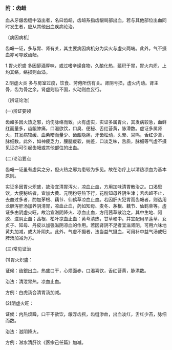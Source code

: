 ### 附：齿衄

血从牙龈齿缝中溢出者，名曰齿衄，齿衄系指齿龈局部出血，若与其他部位出血同时发生者，应从其他出血疾病论治。

〔病因病机〕

齿衄一证，多与胃、肾有关，其主要病因病机分为实火与虛火两端。此外，气不摄血亦可导致齿衄。

1.胃火炽盛 多因醇酒厚味，或过嗜辛燥食物，久酿化热，蕴积于胃，胃火内炽，上灼其络，络损则血溢。

2.阴虚火炎 多与房室过度，饮食、劳倦所伤有关。肾阴亏损，虚火内动。肾主骨，齿为骨之余。肾虚则齿不固，火动则血妄行。

〔辨证论治〕

(一)辨证要领

齿衄多因火热之邪，灼伤脉络而致。火有虚实，实证多属胃火，其发病较急，血鲜红而量多，齿龈肿痛，口渴欲饮，口臭、便秘、舌红苔黄，脉滑数。虚证多属肾火，其发病较缓、血紫暗而量少、齿龈隐痛，牙齿松动，头晕、耳鸣，舌红少苔，脉细数。此外，如神疲乏力，腰腿痠软，纳差，口淡乏味，舌质，脉细等气虚不摄见证亦可引起齿衄或其他部位的出血。

(二)论治要点

齿衄一证虽有虚实之分，但火热之邪为患较为多见。故在治疗上以清热凉血为基本原则。

实证多因胃火炽盛，故治宜清胃泻火，凉血止血，方用加味清胃散治之。口渴思饮，大便秘结者，宜加大黄、元明粉导热下行，花粉知母养阴生津；若齿衄不止，去血过多者，酌加茅根、藕节、仙鹤草凉血止血。若因肝火犯胃而齿衄者，则选用龙胆泻肝汤加养阴清胃，凉血止血，药如知母、麦冬、茅根、藕节、仙鹤草等。虛证多由阴虚火旺，故治宜滋阴降火、凉血止血，方用茜草散治之，其中生地、阿胶、滋阴止血；茜根、柏叶凉血止血：黄芩清热，甘草和中。并宜配用旱莲草、女贞子、知母、丹皮以加强滋阴凉血的作用。若因肾阴不足者宜滋肾阴，可用六味地黄丸加减，或大补阴丸。此外，气虚不摄者，法当益气摄血，可用补中益气汤或归脾汤加减为方。

(三)常见证治

(1)胃火炽盛：

证候：齿銀出血，热盛口干，心烦面赤，口渴喜饮，舌红苔黄，脉洪数。

治法：清泄胃热，凉血止血。

方例：白虎汤合清胃汤加减。

(2)阴虚火旺：

证候：内热烦躁，口干不欲饮，龈浮齿摇，齿缝渗血，出血淡红，舌红少苔，脉细而数。

治法：滋阴降火。

方例：滋水清肝饮《医宗己任篇》加减。
